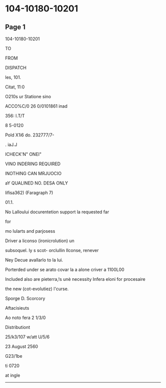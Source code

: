 # 104-10180-10201

## Page 1

104-10180-10201

TO

FROM

DISPATCH

les, 101.

Citat, 11:0

O210s ur Statione sino

ACCO%C/0 26 0/0101861 inad

356: I.T/T

8 5-0120

Pold X1i6 do. 232777/7-

. iaJ.J

ICHECK'N" ONEI"

VINO INDERING REQUIRED

INOTHING CAN MRJUOCIO

aY QUALINED NO. DESA ONLY

lifisa362) (Faragraph 7)

01.1.

No Lalloului docurentetion support la requested far

for

mo lularts and parjosess

Driver a liconso (ironicrolution) un

subsoquel. ly s scot- orclullin Ilconse, renever

Ney Decue avallarlo to la lui.

Porterded under se arato covar la a alone criver a 1100L00

Included also are pieterra,!s unè necessity Infera eloni for procesaire

the new (cot-evolutiez) l'curse.

Sporge D. Scorcory

Aftacisieuts

Ao noto fera 2 1/3/0

Distributiont

25/k3/107 w/att U/5/6

23 August 2560

G23/1be

ti 0720

at ingle

---

